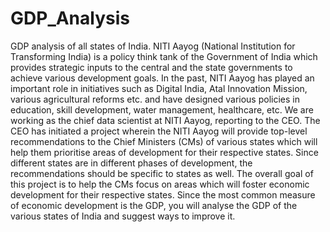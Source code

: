 # GDP_Analysis
GDP analysis of all states of India.
NITI Aayog (National Institution for Transforming India) is a policy think tank of the Government of India which provides strategic inputs to the central and the state governments to achieve various development goals. In the past, NITI Aayog has played an important role in initiatives such as Digital India, Atal Innovation Mission, various agricultural reforms etc. and have designed various policies in education, skill development, water management, healthcare, etc. 
We are working as the chief data scientist at NITI Aayog, reporting to the CEO. The CEO has initiated a project wherein the NITI Aayog will provide top-level recommendations to the Chief Ministers (CMs) of various states which will help them prioritise areas of development for their respective states. Since different states are in different phases of development, the recommendations should be specific to states as well.
The overall goal of this project is to help the CMs focus on areas which will foster economic development for their respective states. Since the most common measure of economic development is the GDP, you will analyse the GDP of the various states of India and suggest ways to improve it.
